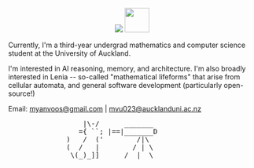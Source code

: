 <p align="center">
    <img src="https://skillicons.dev/icons?i=react,vue,next,typescript,py" />
    <img width="50" height="50" src="https://www.rustacean.net/assets/rustacean-orig-noshadow.svg" />
</p>

Currently, I'm a third-year undergrad mathematics and computer science student at the University of Auckland. 

I'm interested in AI reasoning, memory, and architecture. I'm also broadly interested in Lenia -- so-called "mathematical lifeforms" that arise from cellular automata, and general software development (particularly open-source!) 

Email: myanvoos@gmail.com | mvu023@aucklanduni.ac.nz
<pre>
                  |\-/      _______                             . '  *   .  . '
                 ={ ``; |==|_______D                              .  * * -+-  
              )   /  ('        /|\                             .    * .    '  -+- 
              (  /   |        / | \                                * -+-  ' .  . 
               \(_)_]]      /  |  \                            *   *  .   .
                                                                 '   *
</pre>
